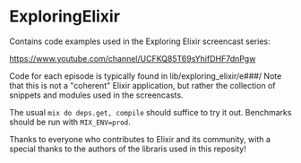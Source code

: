 # ExploringElixir

Contains code examples used in the Exploring Elixir screencast series:

  https://www.youtube.com/channel/UCFKQ85T69sYhifDHF7dnPgw

Code for each episode is typically found in lib/exploring_elixir/e###/
Note that this is not a "coherent" Elixir application, but rather the
collection of snippets and modules used in the screencasts.

The usual `mix do deps.get, compile` should suffice to try it out.
Benchmarks should be run with `MIX_ENV=prod`.

Thanks to everyone who contributes to Elixir and its community, with
a special thanks to the authors of the libraris used in this reposity!

